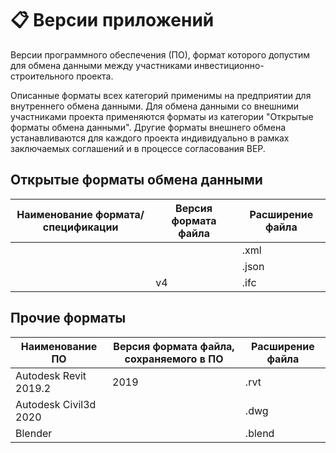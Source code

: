 # 📋 Версии приложений

Версии программного обеспечения (ПО), формат которого допустим для обмена данными между участниками инвестиционно-строительного проекта.

Описанные форматы всех категорий применимы на предприятии для внутреннего обмена данными. Для обмена данными со внешними участниками проекта применяются форматы из категории "Открытые форматы обмена данными". Другие форматы внешнего обмена устанавливаются для каждого проекта индивидуально в рамках заключаемых соглашений и в процессе согласования BEP.



## Открытые форматы обмена данными

| Наименование формата/спецификации | Версия формата файла | Расширение файла |
| --------------------------------- | -------------------- | ---------------- |
|                                   |                      | .xml             |
|                                   |                      | .json            |
|                                   | v4                   | .ifc             |

## Прочие форматы

| Наименование ПО       | Версия формата файла, сохраняемого в ПО | Расширение файла |
| --------------------- | --------------------------------------- | ---------------- |
| Autodesk Revit 2019.2 | 2019                                    | .rvt             |
| Autodesk Civil3d 2020 |                                         | .dwg             |
| Blender               |                                         | .blend           |
